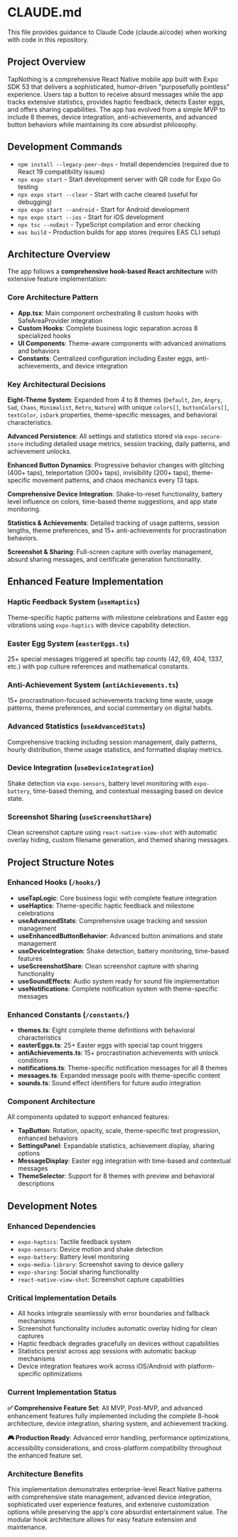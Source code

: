 # CLAUDE.md

This file provides guidance to Claude Code (claude.ai/code) when working with code in this repository.

## Project Overview

TapNothing is a comprehensive React Native mobile app built with Expo SDK 53 that delivers a sophisticated, humor-driven "purposefully pointless" experience. Users tap a button to receive absurd messages while the app tracks extensive statistics, provides haptic feedback, detects Easter eggs, and offers sharing capabilities. The app has evolved from a simple MVP to include 8 themes, device integration, anti-achievements, and advanced button behaviors while maintaining its core absurdist philosophy.

## Development Commands

- `npm install --legacy-peer-deps` - Install dependencies (required due to React 19 compatibility issues)
- `npx expo start` - Start development server with QR code for Expo Go testing
- `npx expo start --clear` - Start with cache cleared (useful for debugging)
- `npx expo start --android` - Start for Android development
- `npx expo start --ios` - Start for iOS development
- `npx tsc --noEmit` - TypeScript compilation and error checking
- `eas build` - Production builds for app stores (requires EAS CLI setup)

## Architecture Overview

The app follows a **comprehensive hook-based React architecture** with extensive feature implementation:

### Core Architecture Pattern
- **App.tsx**: Main component orchestrating 8 custom hooks with SafeAreaProvider integration
- **Custom Hooks**: Complete business logic separation across 8 specialized hooks
- **UI Components**: Theme-aware components with advanced animations and behaviors
- **Constants**: Centralized configuration including Easter eggs, anti-achievements, and device integration

### Key Architectural Decisions

**Eight-Theme System**: Expanded from 4 to 8 themes (`Default`, `Zen`, `Angry`, `Sad`, `Chaos`, `Minimalist`, `Retro`, `Nature`) with unique `colors[]`, `buttonColors[]`, `textColor`, `isDark` properties, theme-specific messages, and behavioral characteristics.

**Advanced Persistence**: All settings and statistics stored via `expo-secure-store` including detailed usage metrics, session tracking, daily patterns, and achievement unlocks.

**Enhanced Button Dynamics**: Progressive behavior changes with glitching (400+ taps), teleportation (300+ taps), invisibility (200+ taps), theme-specific movement patterns, and chaos mechanics every 13 taps.

**Comprehensive Device Integration**: Shake-to-reset functionality, battery level influence on colors, time-based theme suggestions, and app state monitoring.

**Statistics & Achievements**: Detailed tracking of usage patterns, session lengths, theme preferences, and 15+ anti-achievements for procrastination behaviors.

**Screenshot & Sharing**: Full-screen capture with overlay management, absurd sharing messages, and certificate generation functionality.

## Enhanced Feature Implementation

### Haptic Feedback System (`useHaptics`)
Theme-specific haptic patterns with milestone celebrations and Easter egg vibrations using `expo-haptics` with device capability detection.

### Easter Egg System (`easterEggs.ts`)
25+ special messages triggered at specific tap counts (42, 69, 404, 1337, etc.) with pop culture references and mathematical constants.

### Anti-Achievement System (`antiAchievements.ts`)
15+ procrastination-focused achievements tracking time waste, usage patterns, theme preferences, and social commentary on digital habits.

### Advanced Statistics (`useAdvancedStats`)
Comprehensive tracking including session management, daily patterns, hourly distribution, theme usage statistics, and formatted display metrics.

### Device Integration (`useDeviceIntegration`)
Shake detection via `expo-sensors`, battery level monitoring with `expo-battery`, time-based theming, and contextual messaging based on device state.

### Screenshot Sharing (`useScreenshotShare`)
Clean screenshot capture using `react-native-view-shot` with automatic overlay hiding, custom filename generation, and themed sharing messages.

## Project Structure Notes

### Enhanced Hooks (`/hooks/`)
- **useTapLogic**: Core business logic with complete feature integration
- **useHaptics**: Theme-specific haptic feedback and milestone celebrations  
- **useAdvancedStats**: Comprehensive usage tracking and session management
- **useEnhancedButtonBehavior**: Advanced button animations and state management
- **useDeviceIntegration**: Shake detection, battery monitoring, time-based features
- **useScreenshotShare**: Clean screenshot capture with sharing functionality
- **useSoundEffects**: Audio system ready for sound file implementation
- **useNotifications**: Complete notification system with theme-specific messages

### Enhanced Constants (`/constants/`)
- **themes.ts**: Eight complete theme definitions with behavioral characteristics
- **easterEggs.ts**: 25+ Easter eggs with special tap count triggers
- **antiAchievements.ts**: 15+ procrastination achievements with unlock conditions
- **notifications.ts**: Theme-specific notification messages for all 8 themes
- **messages.ts**: Expanded message pools with theme-specific content
- **sounds.ts**: Sound effect identifiers for future audio integration

### Component Architecture
All components updated to support enhanced features:
- **TapButton**: Rotation, opacity, scale, theme-specific text progression, enhanced behaviors
- **SettingsPanel**: Expandable statistics, achievement display, sharing options
- **MessageDisplay**: Easter egg integration with time-based and contextual messages
- **ThemeSelector**: Support for 8 themes with preview and behavioral descriptions

## Development Notes

### Enhanced Dependencies
- `expo-haptics`: Tactile feedback system
- `expo-sensors`: Device motion and shake detection
- `expo-battery`: Battery level monitoring
- `expo-media-library`: Screenshot saving to device gallery
- `expo-sharing`: Social sharing functionality
- `react-native-view-shot`: Screenshot capture capabilities

### Critical Implementation Details
- All hooks integrate seamlessly with error boundaries and fallback mechanisms
- Screenshot functionality includes automatic overlay hiding for clean captures
- Haptic feedback degrades gracefully on devices without capabilities
- Statistics persist across app sessions with automatic backup mechanisms
- Device integration features work across iOS/Android with platform-specific optimizations

### Current Implementation Status
**✅ Comprehensive Feature Set**: All MVP, Post-MVP, and advanced enhancement features fully implemented including the complete 8-hook architecture, device integration, sharing system, and achievement tracking.

**🎮 Production Ready**: Advanced error handling, performance optimizations, accessibility considerations, and cross-platform compatibility throughout the enhanced feature set.

### Architecture Benefits
This implementation demonstrates enterprise-level React Native patterns with comprehensive state management, advanced device integration, sophisticated user experience features, and extensive customization options while preserving the app's core absurdist entertainment value. The modular hook architecture allows for easy feature extension and maintenance.